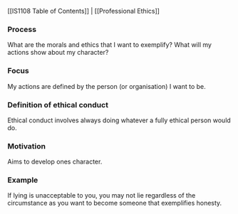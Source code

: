 [[IS1108 Table of Contents]] | [[Professional Ethics]]
### Process

What are the morals and ethics that I want to exemplify? What will my actions show about my character?
### Focus

My actions are defined by the person (or organisation) I want to be.
### Definition of ethical conduct

Ethical conduct involves always doing whatever a fully ethical person would do. 
### Motivation

Aims to develop ones character.

### Example

If lying is unacceptable to you, you may not lie regardless of the circumstance as you want to become someone that exemplifies honesty. 